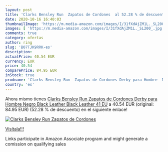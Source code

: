 ```yaml
---
layout: post
title: 'Clarks Bensley Run  Zapatos de Cordones  al 52.28 % de descuento'
date: 2020-10-16 16:40:03
thumbnailImage: 'https://m.media-amazon.com/images/I/31fXdAjZM1L._SL200_.jpg'
images: [ 'https://m.media-amazon.com/images/I/31fXdAjZM1L._SL200_.jpg' ]
comments: true
category: ofertas
author: ring
slug: 'B07TJK9RRK-es'
description:
actualPrice: 40.54 EUR
currency: EUR
price: 40.54
comparePrice: 84.95 EUR
inStock: true
prodname: 'Clarks Bensley Run  Zapatos de Cordones Derby para Hombre  Negro  Black Leather Black Leather   41 EU'
country: 'es'
---
```


Ahora mismo tienes [Clarks Bensley Run  Zapatos de Cordones Derby para Hombre  Negro  Black Leather Black Leather   41 EU](https://www.amazon.es/dp/B07TJK9RRK/?tag=tolees-21) a 40.54 EUR (original: 84.95 EUR) (52.28 %  de descuento) en el siguiente enlace!

[![Clarks Bensley Run  Zapatos de Cordones ](https://m.media-amazon.com/images/I/31fXdAjZM1L._SL200_.jpg)](https://www.amazon.es/dp/B07TJK9RRK/?tag=tolees-21)

[Visítala!!!](https://www.amazon.es/dp/B07TJK9RRK/?tag=tolees-21)

Links participate in Amazon Associate program and might generate a comission on qualifying sales
